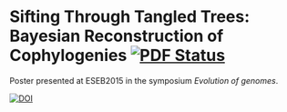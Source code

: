 # Sifting Through Tangled Trees: Bayesian Reconstruction of Cophylogenies [![PDF Status](https://www.sharelatex.com/github/repos/armanbilge/ESEB15/builds/latest/badge.svg)](https://www.sharelatex.com/github/repos/armanbilge/ESEB15/builds/latest/output.pdf)

Poster presented at ESEB2015 in the symposium *Evolution of genomes*.

[![DOI](https://zenodo.org/badge/doi/10.5281/zenodo.22305.svg)](http://dx.doi.org/10.5281/zenodo.22305)